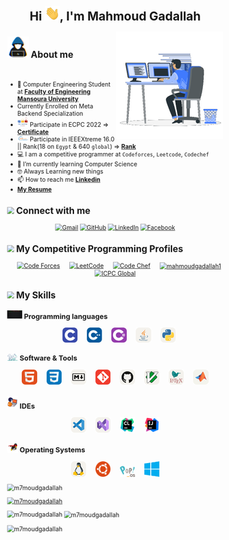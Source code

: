 <h1 align="center">Hi <img src="https://github.com/m7moudGadallah/m7moudGadallah/blob/main/pic/giphy.webp?raw=true" width="35">, I'm Mahmoud Gadallah</h1>

<picture> <img align="right" src="pic/programmer2.gif?raw=true" width = 250px></picture>

<!--About me-->
## <picture><img src = "https://github.com/m7moudGadallah/m7moudGadallah/blob/main/pic/about_me.gif?raw=true" width = 50px></picture> About me
<br>
<div>

- 🏫 Computer Engineering Student at [**Faculty of Engineering Mansoura University**](http://engfac.mans.edu.eg/en)
- Currently Enrolled on Meta Backend Specialization
- <picture><img src = "pic/icpc.png" width = 25px></picture> Participate in ECPC 2022  => [**Certificate**](pic/2023-ECPCQDAYEIGHT2022-Mahmoud%20Gadallah-PLACE.png)
- <picture><img src = "pic/xtreme-logo.gif" width = 25px></picture> Participate in IEEEXtreme 16.0 || Rank(18 on `Egypt` & 640 `global`)  => [**Rank**](pic/IEEE_Rank.jpg)
- 💻 I am a competitive programmer at `Codeforces`, `Leetcode`, `Codechef`
- 🌱 I’m currently learning Computer Science
- 🤓 Always Learning new things
- 📫 How to reach me **[Linkedin](https://www.linkedin.com/in/m7moudgadallah/)**
- **[My Resume](https://drive.google.com/file/d/1uwg03JfkjRj933TbJI6Mzc4cX5C7RkIc/view?usp=sharing)**

</div>

<!--contact with me-->
## <img src="https://github.com/7oSkaaa/7oSkaaa/blob/main/Images/Connect-with-me.gif?raw=true" width="10%"> Connect with me
<p align="center">
	<a href="mailto:mahmoudgadallah876@gmail.com"><img img src="https://img.shields.io/badge/gmail-%23EA4335.svg?style=plastic&logo=gmail&logoColor=white" alt="Gmail"/></a>
	<a href="https://github.com/m7moudGadallah"><img src="https://img.shields.io/badge/github-%23181717.svg?style=plastic&logo=github&logoColor=white" alt="GitHub"/></a>
	<a href="https://www.linkedin.com/in/m7moudgadallah/"><img src="https://img.shields.io/badge/linkedin-%230A66C2.svg?style=plastic&logo=linkedin&logoColor=white" alt="LinkedIn"/></a>
	<a href="https://www.facebook.com/m7moudGadallah"><img src="https://img.shields.io/badge/facebook-%231877F2.svg?style=plastic&logo=facebook&logoColor=white" alt="Facebook"/></a>
</p>

<!--My competitive Programing Profiles-->
## <img src="https://media4.giphy.com/media/dMLmQfCO7lCA2gX3tw/giphy.gif?cid=ecf05e47ak6mwfu812269zzr8ydv529109qzpb8rszwnja9e&rid=giphy.gif&ct=s" width=10%> My Competitive Programming Profiles

<div align="center" width=100%>
    &emsp;
  <a href="https://codeforces.com/profile/Gadallah" target="blank" title="codeforces profile"><img src="https://img.icons8.com/external-tal-revivo-shadow-tal-revivo/50/000000/external-codeforces-programming-competitions-and-contests-programming-community-logo-shadow-tal-revivo.png" alt="Code Forces" width=6%/></a>
	  &emsp; 
	<a href="https://leetcode.com/m7moudGadallah/" target="blank" title="leetcode profile"><img src="https://img.icons8.com/external-tal-revivo-shadow-tal-revivo/50/000000/external-level-up-your-coding-skills-and-quickly-land-a-job-logo-shadow-tal-revivo.png" alt="LeetCode" width=%6/></a>
	  &emsp; 
	<a href="https://www.codechef.com/users/gadallah" target="blank" title="codechef profile"><img src="https://img.icons8.com/color/50/000000/codechef.png" alt="Code Chef" width=6%/></a>
	  &emsp; 
    <a href="https://www.hackerrank.com/mahmoudgadallah1" target="blank" title="hackerrank profile"><img align="center" src="https://raw.githubusercontent.com/rahuldkjain/github-profile-readme-generator/master/src/images/icons/Social/hackerrank.svg" alt="mahmoudgadallah1" width="6%" /></a>
      &emsp;
	<a href="https://icpc.global/ICPCID/0WKWHVB3LK5C" target="blank" title="ICPC"><img src="https://i.ibb.co/6J0r7rW/Daco-5610880.png" alt="ICPC Global" width=6% /></a>     
	  &emsp; 
</div>

<!--My Skills-->
## <img src="https://media2.giphy.com/media/QssGEmpkyEOhBCb7e1/giphy.gif?cid=ecf05e47a0n3gi1bfqntqmob8g9aid1oyj2wr3ds3mg700bl&rid=giphy.gif" width ="3%"> My Skills

<!--Programming-->
### <img src = "./pic/icons/prog_lang/programming.gif" width=7%> Programming languages

<p align="center">
    &emsp;
    <img src="./pic/icons/prog_lang/C.svg" width=7% title="C">
    &emsp;
    <img src="./pic/icons/prog_lang/CPP.svg" width=7% title="C++">
    &emsp;
    <img src="./pic/icons/prog_lang/CS.svg" width=7% title="C#">
    &emsp;
    <img src="./pic/icons/prog_lang/Java-Light.svg" width=7% title="Java">
        &emsp;
    <img src="./pic/icons/prog_lang/Python-Light.svg" width=7% title="Python">
</p>

<!--Software & Tools-->
 ### <img src = "./pic/icons/tools/Software_Tools.gif?=row=true" width=5%>  Software & Tools
 
<p align="center">
    &emsp;
    <img src="./pic/icons/prog_lang/HTML.svg" width=7% title="HTML">
    &emsp;
    <img src="./pic/icons/prog_lang/CSS.svg" width=7% title="CSS">
    &emsp;
    <img src="./pic/icons/prog_lang/Markdown-Light.svg" width=7% title="Markdown">
    &emsp;
        <img src="./pic/icons/prog_lang/Git.svg" width=7% title="Git">
    &emsp;
        <img src="./pic/icons/prog_lang/Github-Light.svg" width=7% title="Github">
    &emsp;
    <img src="./pic/icons/tools/VIM-Light.svg" width=7% title="Vim">
    &emsp;
    <img src="./pic/icons/tools/LaTeX-Light.svg" width=7% title="LaTex">
    &emsp;
        <img src="./pic/icons/prog_lang/Matlab-Light.svg" width=7% title="Matlab">
    &emsp;
</p>

<!--IDEs-->
 ### <img src = "./pic/icons/tools/IDEs.gif?raw=true" width=5%> IDEs
 
<p align="center">
    &emsp;
    <img src="./pic/icons/tools/VSCode-Light.svg" width=7% title="VS Code">
    &emsp;
    <img src="./pic/icons/tools/VisualStudio-Light.svg" width=7% title="Visual Studio">
    &emsp;
    <img src="./pic/icons/tools/CLion_icon.svg" width=7% title="Clion">
    &emsp;
    <img src="./pic/icons/tools/IntelliJ_IDEA_icon.svg" width=7% title="IntelliJ IDEA">
    &emsp;  
</p>

<!--OS-->
 ### <img src = "./pic/icons/os/OS.gif?raw=true" width=5%>  Operating Systems

<p align="center">
    &emsp;
    <img src="./pic/icons/os/Linux-Light.svg" width=7% title="Linux">
    &emsp;
    <img src="./pic/icons/os/ubuntu-logo-8FDEC6A07B-seeklogo.com.png" width=7% title="Ubuntu">
    &emsp;
    <img src="./pic/icons/os/Pop_OS-Logo-nobg.svg.png" width=7% title="Pop_OS!">
    &emsp;
    <img src="./pic/icons/os/microsoft-windows-22.svg" width=7% title="Windows">
    &emsp;
</p>



<p align="left"> <img src="https://komarev.com/ghpvc/?username=m7moudgadallah&label=Profile%20views&color=0e75b6&style=flat" alt="m7moudgadallah" /> </p>

<p align="left"> <a href="https://github.com/ryo-ma/github-profile-trophy"><img src="https://github-profile-trophy.vercel.app/?username=m7moudgadallah" alt="m7moudgadallah" /></a> </p>





<p><img align="left" src="https://github-readme-stats.vercel.app/api/top-langs?username=m7moudgadallah&show_icons=true&locale=en&layout=compact" alt="m7moudgadallah" /></p>

<p>&nbsp;<img align="center" src="https://github-readme-stats.vercel.app/api?username=m7moudgadallah&show_icons=true&locale=en" alt="m7moudgadallah" /></p>

<p><img align="center" src="https://github-readme-streak-stats.herokuapp.com/?user=m7moudgadallah&" alt="m7moudgadallah" /></p>
